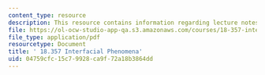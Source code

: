 ```yaml
---
content_type: resource
description: This resource contains information regarding lecture notes.
file: https://ol-ocw-studio-app-qa.s3.amazonaws.com/courses/18-357-interfacial-phenomena-fall-2010/04759cfc15c79928ca9f72a18b3864dd_MIT18_357F10_lec_all.pdf
file_type: application/pdf
resourcetype: Document
title: ' 18.357 Interfacial Phenomena'
uid: 04759cfc-15c7-9928-ca9f-72a18b3864dd
---
```

